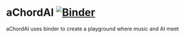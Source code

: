 # aChordAI [![Binder](https://mybinder.org/badge_logo.svg)](https://mybinder.org/v2/gh/LESSSE/aChordAI/master)
aChordAI uses binder to create a playground where music and AI meet
